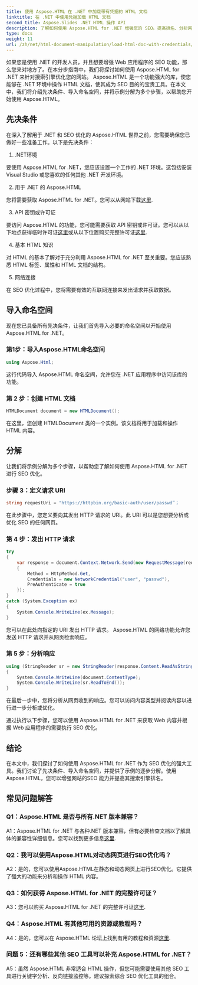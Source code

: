 ```yaml
---
title: 使用 Aspose.HTML 在 .NET 中加载带有凭据的 HTML 文档
linktitle: 在 .NET 中使用凭据加载 HTML 文档
second_title: Aspose.Slides .NET HTML 操作 API
description: 了解如何使用 Aspose.HTML for .NET 增强您的 SEO。提高排名、分析网络内容并针对搜索引擎进行优化。
type: docs
weight: 11
url: /zh/net/html-document-manipulation/load-html-doc-with-credentials/
---
```


如果您是使用 .NET 的开发人员，并且想要增强 Web 应用程序的 SEO 功能，那么您来对地方了。在本分步指南中，我们将探讨如何使用 Aspose.HTML for .NET 来针对搜索引擎优化您的网站。 Aspose.HTML 是一个功能强大的库，使您能够在 .NET 环境中操作 HTML 文档，使其成为 SEO 目的的宝贵工具。在本文中，我们将介绍先决条件、导入命名空间，并将示例分解为多个步骤，以帮助您开始使用 Aspose.HTML。

## 先决条件

在深入了解用于 .NET 和 SEO 优化的 Aspose.HTML 世界之前，您需要确保您已做好一些准备工作。以下是先决条件：

1. .NET环境

要使用 Aspose.HTML for .NET，您应该设置一个工作的 .NET 环境。这包括安装 Visual Studio 或您喜欢的任何其他 .NET 开发环境。

2. 用于 .NET 的 Aspose.HTML

您将需要获取 Aspose.HTML for .NET。您可以从网站下载[这里](https://releases.aspose.com/html/net/). 

3. API 密钥或许可证

要访问 Aspose.HTML 的功能，您可能需要获取 API 密钥或许可证。您可以从以下地点获得临时许可证[这里](https://purchase.aspose.com/temporary-license/)或从以下位置购买完整许可证[这里](https://purchase.aspose.com/buy).

4. 基本 HTML 知识

对 HTML 的基本了解对于充分利用 Aspose.HTML for .NET 至关重要。您应该熟悉 HTML 标签、属性和 HTML 文档的结构。

5. 网络连接

在 SEO 优化过程中，您将需要有效的互联网连接来发出请求并获取数据。

## 导入命名空间

现在您已具备所有先决条件，让我们首先导入必要的命名空间以开始使用 Aspose.HTML for .NET。

### 第1步：导入Aspose.HTML命名空间

```csharp
using Aspose.Html;
```

这行代码导入 Aspose.HTML 命名空间，允许您在 .NET 应用程序中访问该库的功能。

### 第 2 步：创建 HTML 文档

```csharp
HTMLDocument document = new HTMLDocument();
```

在这里，您创建 HTMLDocument 类的一个实例。该文档将用于加载和操作 HTML 内容。

## 分解

让我们将示例分解为多个步骤，以帮助您了解如何使用 Aspose.HTML for .NET 进行 SEO 优化。

### 步骤 3：定义请求 URI

```csharp
string requestUri = "https://httpbin.org/basic-auth/user/passwd”；
```

在此步骤中，您定义要向其发出 HTTP 请求的 URI。此 URI 可以是您想要分析或优化 SEO 的任何网页。

### 第 4 步：发出 HTTP 请求

```csharp
try
{
    var response = document.Context.Network.Send(new RequestMessage(requestUri)
    {
        Method = HttpMethod.Get,
        Credentials = new NetworkCredential("user", "passwd"),
        PreAuthenticate = true
    });
}
catch (System.Exception ex)
{
    System.Console.WriteLine(ex.Message);
}
```

您可以在此处向指定的 URI 发出 HTTP 请求。 Aspose.HTML 的网络功能允许您发送 HTTP 请求并从网页检索响应。

### 第 5 步：分析响应

```csharp
using (StringReader sr = new StringReader(response.Content.ReadAsString()))
{
    System.Console.WriteLine(document.ContentType);
    System.Console.WriteLine(sr.ReadToEnd());
}
```

在最后一步中，您将分析从网页收到的响应。您可以访问内容类型并阅读内容以进行进一步分析或优化。

通过执行以下步骤，您可以使用 Aspose.HTML for .NET 来获取 Web 内容并根据 Web 应用程序的需要执行 SEO 优化。

## 结论

在本文中，我们探讨了如何使用 Aspose.HTML for .NET 作为 SEO 优化的强大工具。我们讨论了先决条件、导入命名空间，并提供了示例的逐步分解。使用Aspose.HTML，您可以增强网站的SEO 能力并提高其搜索引擎排名。

## 常见问题解答

### Q1：Aspose.HTML 是否与所有.NET 版本兼容？

 A1：Aspose.HTML for .NET 与各种.NET 版本兼容，但有必要检查文档以了解具体的兼容性详细信息。您可以找到更多信息[这里](https://reference.aspose.com/html/net/).

### Q2：我可以使用Aspose.HTML对动态网页进行SEO优化吗？

A2：是的，您可以使用Aspose.HTML在静态和动态网页上进行SEO优化。它提供了强大的功能来分析和操作 HTML 内容。

### Q3：如何获得 Aspose.HTML for .NET 的完整许可证？

 A3：您可以购买 Aspose.HTML for .NET 的完整许可证[这里](https://purchase.aspose.com/buy).

### Q4：Aspose.HTML 有其他可用的资源或教程吗？

 A4：是的，您可以在 Aspose.HTML 论坛上找到有用的教程和资源[这里](https://forum.aspose.com/).

### 问题 5：还有哪些其他 SEO 工具可以补充 Aspose.HTML for .NET？

A5：虽然 Aspose.HTML 非常适合 HTML 操作，但您可能需要使用其他 SEO 工具进行关键字分析、反向链接监控等。建议探索综合 SEO 优化工具的组合。